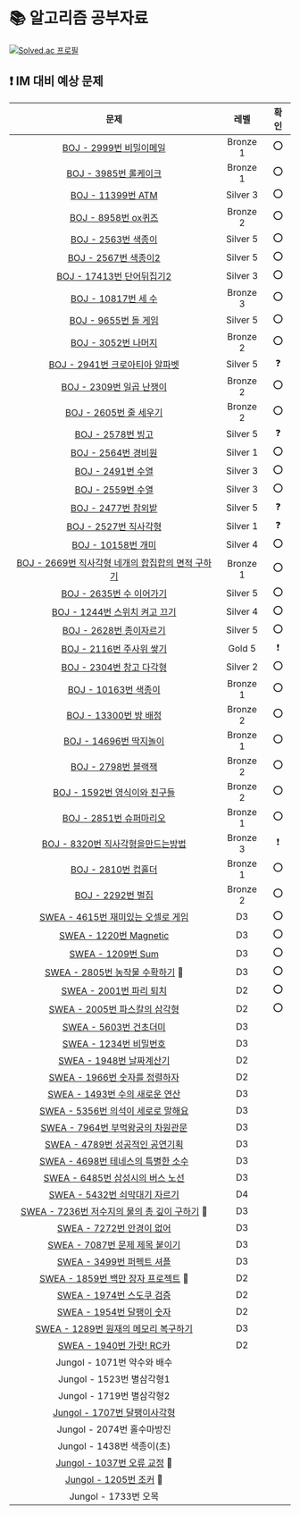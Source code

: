 # 📚 알고리즘 공부자료

[![Solved.ac
프로필](http://mazassumnida.wtf/api/v2/generate_badge?boj=tablemin163207)](https://solved.ac/tablemin163207)

## **❗ IM 대비 예상 문제**

| 문제                                                                                                                                                                                                                                                                          | 레벨       | 확인       |
|:---------------------------------------------------------------------------------------------------------------------------------------------------------------------------------------------------------------------------------------------------------------------------:|:--------:|:--------:|
| [BOJ - 2999번 비밀이메일](https://www.acmicpc.net/problem/2999)               | Bronze 1 | ⭕ |
| [BOJ - 3985번 롤케이크](https://www.acmicpc.net/problem/3985)                 | Bronze 1 | ⭕ |
| [BOJ - 11399번 ATM](https://www.acmicpc.net/problem/11399)                    | Silver 3 | ⭕ |
| [BOJ - 8958번 ox퀴즈](https://www.acmicpc.net/problem/8958)                   | Bronze 2 | ⭕ |
| [BOJ - 2563번 색종이](https://www.acmicpc.net/problem/2563)                   | Silver 5 | ⭕ |
| [BOJ - 2567번 색종이2](https://www.acmicpc.net/problem/2567)                  | Silver 5 | ⭕ |
| [BOJ - 17413번 단어뒤집기2](https://www.acmicpc.net/problem/17413)            | Silver 3 | ⭕ |
| [BOJ - 10817번 세 수](https://www.acmicpc.net/problem/10817)                  | Bronze 3 | ⭕ |
| [BOJ - 9655번 돌 게임](https://www.acmicpc.net/problem/9655)                  | Silver 5 | ⭕ |
| [BOJ - 3052번 나머지](https://www.acmicpc.net/problem/3052)                   | Bronze 2 | ⭕ |
| [BOJ - 2941번 크로아티아 알파벳](https://www.acmicpc.net/problem/2941)        | Silver 5 | ❓ |
| [BOJ - 2309번 일곱 난쟁이](https://www.acmicpc.net/problem/2309)              | Bronze 2 | ⭕ |
| [BOJ - 2605번 줄 세우기](https://www.acmicpc.net/problem/2605)                | Bronze 2 | ⭕ |
| [BOJ - 2578번 빙고](https://www.acmicpc.net/problem/2578)                     | Silver 5 | ❓ |
| [BOJ - 2564번 경비원](https://www.acmicpc.net/problem/2564)                   | Silver 1 | ⭕ |
| [BOJ - 2491번 수열](https://www.acmicpc.net/problem/2491)                     | Silver 3 | ⭕ |
| [BOJ - 2559번 수열](https://www.acmicpc.net/problem/2559)                     | Silver 3 | ⭕ |
| [BOJ - 2477번 참외밭](https://www.acmicpc.net/problem/2477)                   | Silver 5 | ❓ |
| [BOJ - 2527번 직사각형](https://www.acmicpc.net/problem/2527)                 | Silver 1 | ❓ |
| [BOJ - 10158번 개미](https://www.acmicpc.net/problem/10158)                   | Silver 4 | ⭕ |
| [BOJ - 2669번 직사각형 네개의 합집합의 면적 구하기](https://www.acmicpc.net/problem/2669)         | Bronze 1 | ⭕ |
| [BOJ - 2635번 수 이어가기](https://www.acmicpc.net/problem/2635)                                  | Silver 5 | ⭕ |
| [BOJ - 1244번 스위치 켜고 끄기](https://www.acmicpc.net/problem/1244)                             | Silver 4 | ⭕ |
| [BOJ - 2628번 종이자르기](https://www.acmicpc.net/problem/2628)                                   | Silver 5 | ⭕ |
| [BOJ - 2116번 주사위 쌓기](https://www.acmicpc.net/problem/2116)                                  | Gold 5   | ❗ |
| [BOJ - 2304번 창고 다각형](https://www.acmicpc.net/problem/2304)                                  | Silver 2 | ⭕ |
| [BOJ - 10163번 색종이](https://www.acmicpc.net/problem/10163)                                     | Bronze 1 | ⭕ |
| [BOJ - 13300번 방 배정](https://www.acmicpc.net/problem/13300)                                    | Bronze 2 | ⭕ |
| [BOJ - 14696번 딱지놀이](https://www.acmicpc.net/problem/14696)                                   | Bronze 1 | ⭕ |
| [BOJ - 2798번 블랙잭](https://www.acmicpc.net/problem/2798)                                       | Bronze 2 | ⭕ |
| [BOJ - 1592번 영식이와 친구들](https://www.acmicpc.net/problem/1592)                              | Bronze 2 | ⭕ |
| [BOJ - 2851번 슈퍼마리오](https://www.acmicpc.net/problem/2851)                                   | Bronze 1 | ⭕ |
| [BOJ - 8320번 직사각형을만드는방법](https://www.acmicpc.net/problem/8320)                         | Bronze 3 | ❗ |
| [BOJ - 2810번 컵홀더](https://www.acmicpc.net/problem/2810)                                       | Bronze 1 | ⭕ |
| [BOJ - 2292번 벌집](https://www.acmicpc.net/problem/2292)                                         | Bronze 2 | ⭕ |
| [SWEA - 4615번 재미있는 오셀로 게임](https://swexpertacademy.com/main/code/problem/problemDetail.do?contestProbId=AWQmA4uK8ygDFAXj)       | D3       | ⭕ |
| [SWEA - 1220번 Magnetic](https://swexpertacademy.com/main/code/problem/problemDetail.do?contestProbId=AV14hwZqABsCFAYD&categoryId=AV14hwZqABsCFAYD&categoryType=CODE&problemTitle=1220&orderBy=FIRST_REG_DATETIME&selectCodeLang=ALL&select-1=&pageSize=10&pageIndex=1)      | D3       | ⭕ |
| [SWEA - 1209번 Sum](https://swexpertacademy.com/main/code/problem/problemDetail.do?contestProbId=AV13_BWKACUCFAYh&categoryId=AV13_BWKACUCFAYh&categoryType=CODE&problemTitle=1209&orderBy=FIRST_REG_DATETIME&selectCodeLang=ALL&select-1=&pageSize=10&pageIndex=1)           | D3       | ⭕ |
| [SWEA - 2805번 농작물 수확하기](https://swexpertacademy.com/main/code/problem/problemDetail.do?contestProbId=AV7GLXqKAWYDFAXB) 🔅                                                                                                                                                   | D3       | ⭕ |
| [SWEA - 2001번 파리 퇴치](https://swexpertacademy.com/main/code/problem/problemDetail.do?contestProbId=AV5PzOCKAigDFAUq&categoryId=AV5PzOCKAigDFAUq&categoryType=CODE&problemTitle=2001&orderBy=FIRST_REG_DATETIME&selectCodeLang=ALL&select-1=&pageSize=10&pageIndex=1)         | D2       | ⭕ |
| [SWEA - 2005번 파스칼의 삼각형](https://swexpertacademy.com/main/code/problem/problemDetail.do?contestProbId=AV5P0-h6Ak4DFAUq&categoryId=AV5P0-h6Ak4DFAUq&categoryType=CODE&problemTitle=2005&orderBy=FIRST_REG_DATETIME&selectCodeLang=ALL&select-1=&pageSize=10&pageIndex=1)      | D2       | ⭕ |
| [SWEA - 5603번 건초더미](https://swexpertacademy.com/main/code/problem/problemDetail.do?contestProbId=AWXGEbd6cjMDFAUo&categoryId=AWXGEbd6cjMDFAUo&categoryType=CODE&problemTitle=5603&orderBy=FIRST_REG_DATETIME&selectCodeLang=ALL&select-1=&pageSize=10&pageIndex=1)          | D3       |         |
| [SWEA - 1234번 비밀번호](https://swexpertacademy.com/main/code/problem/problemDetail.do?contestProbId=AV14_DEKAJcCFAYD&categoryId=AV14_DEKAJcCFAYD&categoryType=CODE&problemTitle=1234&orderBy=FIRST_REG_DATETIME&selectCodeLang=ALL&select-1=&pageSize=10&pageIndex=1)          | D3       |         |
| [SWEA - 1948번 날짜계산기](https://swexpertacademy.com/main/code/problem/problemDetail.do?contestProbId=AV5PnnU6AOsDFAUq&categoryId=AV5PnnU6AOsDFAUq&categoryType=CODE&problemTitle=1948&orderBy=FIRST_REG_DATETIME&selectCodeLang=ALL&select-1=&pageSize=10&pageIndex=1)         | D2       |         |
| [SWEA - 1966번 숫자를 정렬하자](https://swexpertacademy.com/main/code/problem/problemDetail.do?contestProbId=AV5PrmyKAWEDFAUq&categoryId=AV5PrmyKAWEDFAUq&categoryType=CODE&problemTitle=1966&orderBy=FIRST_REG_DATETIME&selectCodeLang=ALL&select-1=&pageSize=10&pageIndex=1)      | D2       |         |
| [SWEA - 1493번 수의 새로운 연산](https://swexpertacademy.com/main/code/problem/problemDetail.do?contestProbId=AV2b-QGqADMBBASw&categoryId=AV2b-QGqADMBBASw&categoryType=CODE&problemTitle=1493&orderBy=FIRST_REG_DATETIME&selectCodeLang=ALL&select-1=&pageSize=10&pageIndex=1)     | D3       |          |
| [SWEA - 5356번 의석이 세로로 말해요](https://swexpertacademy.com/main/code/problem/problemDetail.do?contestProbId=AWVWgkP6sQ0DFAUO&categoryId=AWVWgkP6sQ0DFAUO&categoryType=CODE&problemTitle=5356&orderBy=FIRST_REG_DATETIME&selectCodeLang=ALL&select-1=&pageSize=10&pageIndex=1)   | D3       |         |
| [SWEA - 7964번 부먹왕궁의 차원관문](https://swexpertacademy.com/main/code/problem/problemDetail.do?contestProbId=AWuSgKpqmooDFASy&categoryId=AWuSgKpqmooDFASy&categoryType=CODE&problemTitle=7964&orderBy=FIRST_REG_DATETIME&selectCodeLang=ALL&select-1=&pageSize=10&pageIndex=1)    | D3       |    |
| [SWEA - 4789번 성공적인 공연기획](https://swexpertacademy.com/main/code/problem/problemDetail.do?contestProbId=AWS2dSgKA8MDFAVT&categoryId=AWS2dSgKA8MDFAVT&categoryType=CODE&problemTitle=4789&orderBy=FIRST_REG_DATETIME&selectCodeLang=ALL&select-1=&pageSize=10&pageIndex=1)     | D3       |      |
| [SWEA - 4698번 테네스의 특별한 소수](https://swexpertacademy.com/main/code/problem/problemDetail.do?contestProbId=AWRuoqCKkE0DFAXt&categoryId=AWRuoqCKkE0DFAXt&categoryType=CODE&problemTitle=4698&orderBy=FIRST_REG_DATETIME&selectCodeLang=ALL&select-1=&pageSize=10&pageIndex=1)   | D3       |         |
| [SWEA - 6485번 삼성시의 버스 노선](https://swexpertacademy.com/main/code/problem/problemDetail.do?contestProbId=AWczm7QaACgDFAWn&categoryId=AWczm7QaACgDFAWn&categoryType=CODE&problemTitle=6485&orderBy=FIRST_REG_DATETIME&selectCodeLang=ALL&select-1=&pageSize=10&pageIndex=1)    | D3       |         |
| [SWEA - 5432번 쇠막대기 자르기](https://swexpertacademy.com/main/code/problem/problemDetail.do?contestProbId=AWVl47b6DGMDFAXm)                                                                                                                                                      | D4       |          |
| [SWEA - 7236번 저수지의 물의 총 깊이 구하기](https://swexpertacademy.com/main/code/userProblem/userProblemDetail.do?contestProbId=AWlTKTUqCN8DFAVS&categoryId=AWlTKTUqCN8DFAVS&categoryType=CODE) 🔅                                                                                     | D3       |        |
| [SWEA - 7272번 안경이 없어](https://swexpertacademy.com/main/code/problem/problemDetail.do?contestProbId=AWl0ZQ8qn7UDFAXz&categoryId=AWl0ZQ8qn7UDFAXz&categoryType=CODE&problemTitle=7272&orderBy=FIRST_REG_DATETIME&selectCodeLang=ALL&select-1=&pageSize=10&pageIndex=1)        | D3       |         |
| [SWEA - 7087번 문제 제목 붙이기](https://swexpertacademy.com/main/code/problem/problemDetail.do?contestProbId=AWkIdD46A5EDFAXC&categoryId=AWkIdD46A5EDFAXC&categoryType=CODE&problemTitle=7087&orderBy=FIRST_REG_DATETIME&selectCodeLang=ALL&select-1=&pageSize=10&pageIndex=1)     | D3       |         |
| [SWEA - 3499번 퍼펙트 셔플](https://swexpertacademy.com/main/code/problem/problemDetail.do?contestProbId=AWGsRbk6AQIDFAVW&categoryId=AWGsRbk6AQIDFAVW&categoryType=CODE&problemTitle=3499&orderBy=FIRST_REG_DATETIME&selectCodeLang=ALL&select-1=&pageSize=10&pageIndex=1)        | D3       |         |
| [SWEA - 1859번 백만 장자 프로젝트](https://swexpertacademy.com/main/code/problem/problemDetail.do?contestProbId=AV5LrsUaDxcDFAXc&categoryId=AV5LrsUaDxcDFAXc&categoryType=CODE&problemTitle=1859&orderBy=FIRST_REG_DATETIME&selectCodeLang=ALL&select-1=&pageSize=10&pageIndex=1) 🔅 | D2       |         |
| [SWEA - 1974번 스도쿠 검증](https://swexpertacademy.com/main/code/problem/problemDetail.do?contestProbId=AV5Psz16AYEDFAUq&categoryId=AV5Psz16AYEDFAUq&categoryType=CODE&problemTitle=1974&orderBy=FIRST_REG_DATETIME&selectCodeLang=ALL&select-1=&pageSize=10&pageIndex=1)        | D2       |         |
| [SWEA - 1954번 달팽이 숫자](https://swexpertacademy.com/main/code/problem/problemDetail.do?contestProbId=AV5PobmqAPoDFAUq&categoryId=AV5PobmqAPoDFAUq&categoryType=CODE&problemTitle=1954&orderBy=FIRST_REG_DATETIME&selectCodeLang=ALL&select-1=&pageSize=10&pageIndex=1)        | D2       |         |
| [SWEA - 1289번 원재의 메모리 복구하기](https://swexpertacademy.com/main/code/problem/problemDetail.do?contestProbId=AV19AcoKI9sCFAZN&categoryId=AV19AcoKI9sCFAZN&categoryType=CODE&problemTitle=1289&orderBy=FIRST_REG_DATETIME&selectCodeLang=ALL&select-1=&pageSize=10&pageIndex=1)  | D3       |         |
| [SWEA - 1940번 가랏! RC카](https://swexpertacademy.com/main/code/problem/problemDetail.do?contestProbId=AV5PjMgaALgDFAUq&categoryId=AV5PjMgaALgDFAUq&categoryType=CODE&problemTitle=1940&orderBy=FIRST_REG_DATETIME&selectCodeLang=ALL&select-1=&pageSize=10&pageIndex=1)       | D2       |         |
| Jungol - 1071번 약수와 배수                                                                                                                                                                                                                                                       |          |         |
| Jungol - 1523번 별삼각형1                                                                                                                                                                                                                                                        |          |          |
| Jungol - 1719번 별삼각형2                                                                                                                                                                                                                                                        |          |          |
| [Jungol - 1707번 달팽이사각형](http://jungol.co.kr/bbs/board.php?bo_table=pbank&wr_id=980&sca=99&sfl=wr_hit&stx=1707)                                                                                                                                                              |          |         |
| Jungol - 2074번 홀수마방진                                                                                                                                                                                                                                                        |          |         |
| Jungol - 1438번 색종이(초)                                                                                                                                                                                                                                                       |          |          |
| [Jungol - 1037번 오류 교정](http://jungol.co.kr/bbs/board.php?bo_table=pbank&wr_id=316&sca=99&sfl=wr_hit&stx=1037) 🔅                                                                                                                                                            |          |         |
| [Jungol - 1205번 조커](http://jungol.co.kr/bbs/board.php?bo_table=pbank&wr_id=488&sca=99&sfl=wr_hit&stx=1205) 🔅                                                                                                                                                               |          |         |
| Jungol - 1733번 오목 |